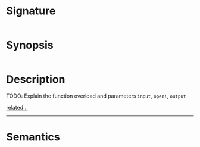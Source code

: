 # Signature
```vikid-signature
```

# Synopsis
```vikid-synopsis
```

# Description
TODO: Explain the function overload and parameters `input`, `open!`, `output`

[related...](open!)

----
# Semantics